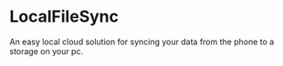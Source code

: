 LocalFileSync
===============

An easy local cloud solution for syncing your data from the phone to a storage on your pc.
